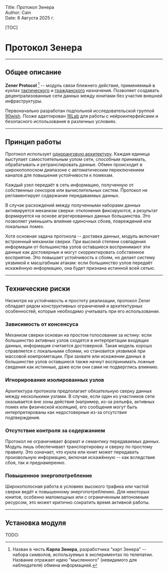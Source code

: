 Title: Протокол Зенера  
Author: Cain  
Date: 8 Августа 2025 г.

[TOC]

# Протокол Зенера

---

## Общее описание
**Zener Protocol** [^1] -- модуль связи ближнего действия, применяемый в куклах [тактического](/wiki/doll_docs/type/tactical) и [гражданского](/wiki/doll_docs/type/civilian) назначения. Позволяет создавать децентрализованные сети данных между юнитами без участия внешней инфраструктуры.

Первоначально разработан подпольной исследовательской группой [90wish](/wiki/organisations/90wish). Позже адаптирован [16Lab](/wiki/organisations/16lab) для работы с нейроинтерфейсами и безопасного использования в различных условиях.

[^1]: Назван в честь **Карла Зенера**, разработчика "карт Зенера" -- набора символов, используемых в экспериментах по телепатии. Название отражает идею "мысленного" (невидимого для наблюдателя) обмена информацией.

---

## Принцип работы
Протокол использует [одноранговую архитектуру](https://ru.wikipedia.org/wiki/Одноранговая_сеть). Каждая единица выступает самостоятельным узлом сети, способным принимать, обрабатывать и ретранслировать данные. Обмен происходит в широкополосном диапазоне с автоматическим переключением каналов для повышения устойчивости к помехам.

Каждый узел передаёт в сеть информацию, полученную от собственных сенсоров или вычислительных систем. Протокол не регламентирует содержание передаваемых данных.

В случае расхождений между полученными наборами данных активируется механизм сверки: отклонения фиксируются, а результат формируется на основе агрегированных данных большинства. Это позволяет уменьшить влияние одиночных сбоев, повреждений или локальных помех.

Хотя основная задача протокола -- доставка данных, модуль включает встроенный механизм сверки. При высокой степени совпадения информации от большинства узлов оставшиеся воспринимают эти данные как достоверные и могут скорректировать собственное восприятие. Это повышает устойчивость к сбоям, но делает систему уязвимой к масштабным атакам: если большинство узлов передаёт искажённую информацию, она будет признана истинной всей сетью.

---

## Технические риски
Несмотря на устойчивость и простоту реализации, протокол Zener обладает рядом конструктивных ограничений и архитектурных особенностей, которые необходимо учитывать при его использовании.

### Зависимость от консенсуса
Механизм сверки основан на простом голосовании за истину: если большинство активных узлов сходятся в интерпретации входящих данных, информация считается достоверной. Такая модель хорошо справляется с локальными сбоями, но становится уязвимой при массовой компрометации. При захвате или искажении данных в большинстве узлов оставшиеся также начнут воспринимать ложные сведения как истинные, даже если они сами не подверглись влиянию.

### Игнорирование изолированных узлов
Архитектура протокола предполагает обязательную сверку данных между несколькими узлами. В случае, если один из участников сети оказывается вне зоны действия (например, из-за рельефа, активных помех или физической изоляции), его сообщения могут быть интерпретированы как недостоверные из-за отсутствия подтверждения.

### Отсутствие контроля за содержанием
Протокол не ограничивает формат и семантику передаваемых данных. Модуль лишь обеспечивает транспортировку и сверку по простому правилу. Это означает, что кукла или юнит может передавать произвольную информацию, включая искажённую -- как вследствие сбоя, так и преднамеренно.

### Повышенное энергопотребление
Широкополосная работа в условиях высокого трафика или частой сверки ведёт к повышенному энергопотреблению. Для некоторых юнитов, особенно маломощных или с ограниченным автономным ресурсом, это может критично сократить время активной работы.

---

## Установка модуля

TODO: 